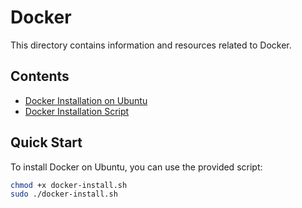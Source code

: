 # Docker

This directory contains information and resources related to Docker.

## Contents

- [Docker Installation on Ubuntu](./Docker-Installation-Ubuntu.md)
- [Docker Installation Script](./docker-install.sh)

## Quick Start

To install Docker on Ubuntu, you can use the provided script:

```bash
chmod +x docker-install.sh
sudo ./docker-install.sh